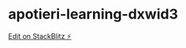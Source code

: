 # apotieri-learning-dxwid3

[Edit on StackBlitz ⚡️](https://stackblitz.com/edit/apotieri-learning-dxwid3)